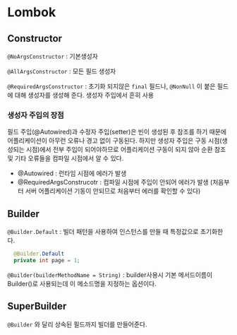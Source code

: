 # Lombok

## Constructor

`@NoArgsConstructor` : 기본생성자

`@AllArgsConstructor` : 모든 필드 생성자

`@RequiredArgsConstructor` :  초기화 되지않은 `final` 필드나, `@NonNull` 이 붙은 필드에 대해 생성자를 생성해 준다. 생성자 주입에서 흔히 사용

### 생성자 주입의 장점

필드 주입(@Autowired)과 수정자 주입(setter)은 빈이 생성된 후 참조를 하기 때문에 어플리케이션이 아무런 오류나 경고 없이 구동된다. 하지만 생성자 주입은 구동 시점(생성되는 시점)에서 전부 주입이 되어야하므로 어플리케이션 구동이 되지 않아 순환 참조 및 기타 오류들을 컴파일 시점에서 알 수 있다.

- @Autowired : 런타임 시점에 에러가 발생
- @RequiredArgsConstrucotr : 컴파일 시점에 주입이 안되어 에러가 발생 (처음부터 서버 어플리케이션 기동이 안되므로 처음부터 에러를 확인할 수 있다)

## Builder

`@Builder.Default` : 빌더 패턴을 사용하여 인스턴스를 만들 때 특정값으로 초기화한다.

```java
  @Builder.Default
  private int page = 1;
```

`@Builder(builderMethodName = String)` :  builder사용시 기본 메서드이름이 Builder()로 사용되는데 이 메소드명을 지정하는 옵션이다.

## SuperBuilder

`@Builder` 와 달리 상속된 필드까지 빌더를 만들어준다.